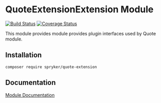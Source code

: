 # QuoteExtensionExtension Module
[![Build Status](https://travis-ci.org/spryker/QuoteExtensionExtension.svg)](https://travis-ci.org/spryker/QuoteExtensionExtension)
[![Coverage Status](https://coveralls.io/repos/github/spryker/QuoteExtensionExtension/badge.svg)](https://coveralls.io/github/spryker/QuoteExtension)

This module provides module provides plugin interfaces used by Quote module.

## Installation

```
composer require spryker/quote-extension
```

## Documentation

[Module Documentation](https://academy.spryker.com/developing_with_spryker/module_guide/modules.html)
